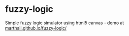 fuzzy-logic
===========

Simple fuzzy logic simulator using html5 canvas - demo at [marthall.github.io/fuzzy-logic/](marthall.github.io/fuzzy-logic/)
